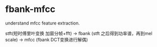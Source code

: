 # fbank-mfcc

understand mfcc feature extraction.

stft(短时傅里叶变换 加窗分帧+fft) -> fbank (stft 之后得到功率谱，再到mel scale) -> mfcc (fbank DCT变换进行解偶)
